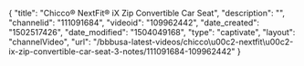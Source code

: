 {
    "title": "Chicco&reg; NextFit&reg; iX Zip Convertible Car Seat",
    "description": "",
    "channelid": "111091684",
    "videoid": "109962442",
    "date_created": "1502517426",
    "date_modified": "1504049168",
    "type": "captivate",
    "layout": "channelVideo",
    "url": "\/bbbusa-latest-videos\/chicco\u00c2-nextfit\u00c2-ix-zip-convertible-car-seat-3-notes\/111091684-109962442"
}